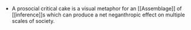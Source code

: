 - A prosocial critical cake is a visual metaphor for an [[Assemblage]] of [[inference]]s which can produce a net neganthropic effect on multiple scales of society.